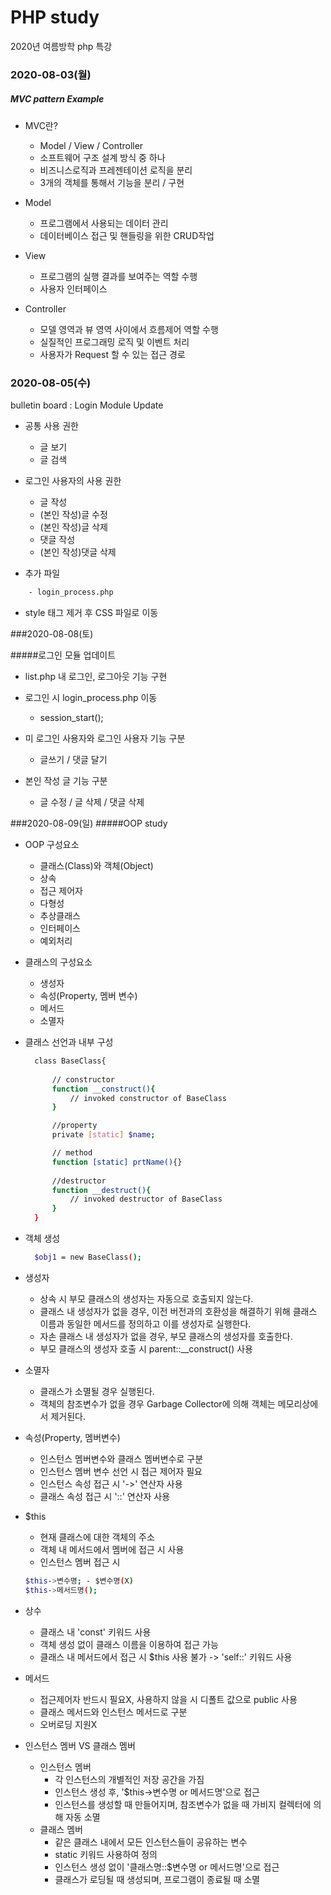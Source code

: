 # PHP study
2020년 여름방학 php 특강

### 2020-08-03(월)

##### MVC pattern Example

- MVC란?
    - Model / View / Controller
    - 소프트웨어 구조 설계 방식 중 하나
    - 비즈니스로직과 프레젠테이션 로직을 분리
    - 3개의 객체를 통해서 기능을 분리 / 구현
    
- Model 
    - 프로그램에서 사용되는 데이터 관리
    - 데이터베이스 접근 및 핸들링을 위한 CRUD작업
    
- View
    - 프로그램의 실행 결과를 보여주는 역할 수행
    - 사용자 인터페이스
    
- Controller
    - 모델 영역과 뷰 영역 사이에서 흐름제어 역할 수행
    - 실질적인 프로그래밍 로직 및 이벤트 처리
    - 사용자가 Request 할 수 있는 접근 경로
    
### 2020-08-05(수)
bulletin board : Login Module Update
    
- 공통 사용 권한
    - 글 보기 
    - 글 검색
    
- 로그인 사용자의 사용 권한
    - 글 작성
    - (본인 작성)글 수정
    - (본인 작성)글 삭제
    - 댓글 작성
    - (본인 작성)댓글 삭제
    
- 추가 파일
```bash
    - login_process.php
```
- style 태그 제거 후 CSS 파일로 이동


###2020-08-08(토) 

#####로그인 모듈 업데이트

- list.php 내 로그인, 로그아웃 기능 구현

- 로그인 시 login_process.php 이동
    - session_start();

- 미 로그인 사용자와 로그인 사용자 기능 구분
    - 글쓰기 / 댓글 달기

- 본인 작성 글 기능 구분
    - 글 수정 / 글 삭제 / 댓글 삭제
    
###2020-08-09(일)
#####OOP study

- OOP 구성요소
    - 클래스(Class)와 객체(Object)
    - 상속
    - 접근 제어자
    - 다형성
    - 추상클래스
    - 인터페이스
    - 예외처리
    
- 클래스의 구성요소
    - 생성자
    - 속성(Property, 멤버 변수)
    - 메서드
    - 소멸자
- 클래스 선언과 내부 구성
    ```bash
      class BaseClass{
       
          // constructor
          function __construct(){
              // invoked constructor of BaseClass     
          }  

          //property
          private [static] $name;
  
          // method
          function [static] prtName(){}        
        
          //destructor 
          function __destruct(){
              // invoked destructor of BaseClass 
          }
      }  
    ```    
- 객체 생성 
    ```bash
      $obj1 = new BaseClass();  
    ```
  
- 생성자
    - 상속 시 부모 클래스의 생성자는 자동으로 호출되지 않는다.
    - 클래스 내 생성자가 없을 경우, 이전 버전과의 호환성을 해결하기 위해
      클래스 이름과 동일한 메서드를 정의하고 이를 생성자로 실행한다.
    - 자손 클래스 내 생성자가 없을 경우, 부모 클래스의 생성자를 호출한다.
    - 부모 클래스의 생성자 호출 시 parent::__construct() 사용
    
- 소멸자
    - 클래스가 소멸될 경우 실행된다.
    - 객체의 참조변수가 없을 경우 Garbage Collector에 의해 객체는 메모리상에서 제거된다.
    
- 속성(Property, 멤버변수)
    - 인스턴스 멤버변수와 클래스 멤버변수로 구분
    - 인스턴스 멤버 변수 선언 시 접근 제어자 필요
    - 인스턴스 속성 접근 시 '->' 연산자 사용
    - 클래스 속성 접근 시 '::' 연산자 사용
- $this
    - 현재 클래스에 대한 객체의 주소
    - 객체 내 메서드에서 멤버에 접근 시 사용
    - 인스턴스 멤버 접근 시
    ```bash
    $this->변수명; - $변수명(X)
    $this->메서드명();
    ```
- 상수
    - 클래스 내 'const' 키워드 사용
    - 객체 생성 없이 클래스 이름을 이용하여 접근 가능
    - 클래스 내 메서드에서 접근 시 $this 사용 불가 -> 'self::' 키워드 사용

- 메서드
    - 접근제어자 반드시 필요X, 사용하지 않을 시 디폴트 값으로 public 사용
    - 클래스 메서드와 인스턴스 메서드로 구분
    - 오버로딩 지원X

- 인스턴스 멤버 VS 클래스 멤버
    - 인스턴스 멤버
        - 각 인스턴스의 개별적인 저장 공간을 가짐
        - 인스턴스 생성 후, '$this->변수명 or 메서드명'으로 접근
        - 인스턴스를 생성할 때 만들어지며, 참조변수가 없을 때 가비지 컬렉터에 의해
        자동 소멸
    - 클래스 멤버
        - 같은 클래스 내에서 모든 인스턴스들이 공유하는 변수
        - static 키워드 사용하여 정의
        - 인스턴스 생성 없이 '클래스명::$변수명 or 메서드명'으로 접근
        - 클래스가 로딩될 때 생성되며, 프로그램이 종료될 때 소멸

    
